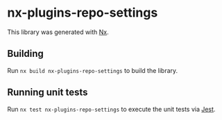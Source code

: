 # nx-plugins-repo-settings

This library was generated with [Nx](https://nx.dev).

## Building

Run `nx build nx-plugins-repo-settings` to build the library.

## Running unit tests

Run `nx test nx-plugins-repo-settings` to execute the unit tests via [Jest](https://jestjs.io).
